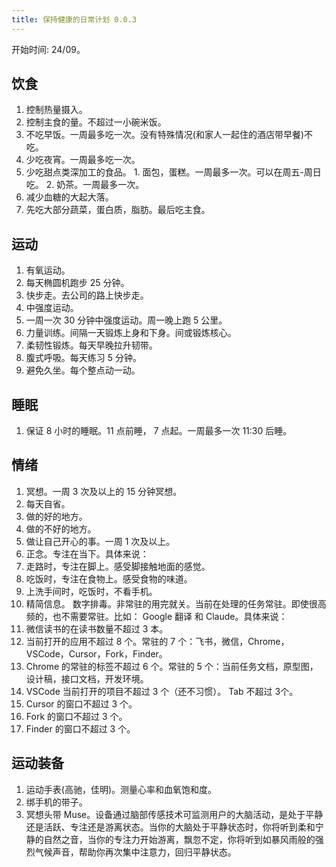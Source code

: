 ```yaml
---
title: 保持健康的日常计划 0.0.3
---
```


开始时间: 24/09。

## 饮食
1. 控制热量摄入。
  1. 控制主食的量。不超过一小碗米饭。
  2. 不吃早饭。一周最多吃一次。没有特殊情况(和家人一起住的酒店带早餐)不吃。
  3. 少吃夜宵。一周最多吃一次。
  4. 少吃甜点类深加工的食品。
    1. 面包，蛋糕。一周最多一次。可以在周五-周日吃。
    2. 奶茶。一周最多一次。
2. 减少血糖的大起大落。
  1. 先吃大部分蔬菜，蛋白质，脂肪。最后吃主食。

## 运动
1. 有氧运动。
  1. 每天椭圆机跑步 25 分钟。
  2. 快步走。去公司的路上快步走。
2. 中强度运动。
  1. 一周一次 30 分钟中强度运动。周一晚上跑 5 公里。
3. 力量训练。间隔一天锻炼上身和下身。间或锻炼核心。
4. 柔韧性锻炼。每天早晚拉升韧带。
5. 腹式呼吸。每天练习 5 分钟。
6. 避免久坐。每个整点动一动。

## 睡眠
1. 保证 8 小时的睡眠。11 点前睡， 7 点起。一周最多一次 11:30 后睡。

## 情绪
1. 冥想。一周 3 次及以上的 15 分钟冥想。
2. 每天自省。
  1. 做的好的地方。
  2. 做的不好的地方。
3. 做让自己开心的事。一周 1 次及以上。
4. 正念。专注在当下。具体来说：
  1. 走路时，专注在脚上。感受脚接触地面的感觉。
  2. 吃饭时，专注在食物上。感受食物的味道。
  3. 上洗手间时，吃饭时，不看手机。
5. 精简信息。 数字排毒。非常驻的用完就关。当前在处理的任务常驻。即使很高频的，也不需要常驻。比如： Google 翻译 和 Claude。具体来说：
  1. 微信读书的在读书数量不超过 3 本。
  2. 当前打开的应用不超过 8 个。常驻的 7 个：飞书，微信，Chrome，VSCode，Cursor，Fork，Finder。
  3. Chrome 的常驻的标签不超过 6 个。常驻的 5 个：当前任务文档，原型图，设计稿，接口文档，开发环境。
  4. VSCode 当前打开的项目不超过 3 个（还不习惯）。 Tab 不超过 3个。
  5. Cursor 的窗口不超过 3 个。
  6. Fork 的窗口不超过 3 个。
  7. Finder 的窗口不超过 3 个。

## 运动装备
1. 运动手表(高驰，佳明)。测量心率和血氧饱和度。
2. 绑手机的带子。
3. 冥想头带 Muse。设备通过脑部传感技术可监测用户的大脑活动，是处于平静还是活跃、专注还是游离状态。当你的大脑处于平静状态时，你将听到柔和宁静的自然之音，当你的专注力开始游离，飘忽不定，你将听到如暴风雨般的强烈气候声音，帮助你再次集中注意力，回归平静状态。
